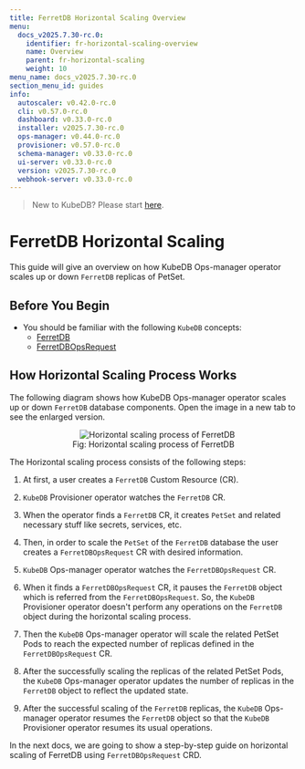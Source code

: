 ```yaml
---
title: FerretDB Horizontal Scaling Overview
menu:
  docs_v2025.7.30-rc.0:
    identifier: fr-horizontal-scaling-overview
    name: Overview
    parent: fr-horizontal-scaling
    weight: 10
menu_name: docs_v2025.7.30-rc.0
section_menu_id: guides
info:
  autoscaler: v0.42.0-rc.0
  cli: v0.57.0-rc.0
  dashboard: v0.33.0-rc.0
  installer: v2025.7.30-rc.0
  ops-manager: v0.44.0-rc.0
  provisioner: v0.57.0-rc.0
  schema-manager: v0.33.0-rc.0
  ui-server: v0.33.0-rc.0
  version: v2025.7.30-rc.0
  webhook-server: v0.33.0-rc.0
---
```


> New to KubeDB? Please start [here](/docs/v2025.7.30-rc.0/README).

# FerretDB Horizontal Scaling

This guide will give an overview on how KubeDB Ops-manager operator scales up or down `FerretDB` replicas of PetSet.

## Before You Begin

- You should be familiar with the following `KubeDB` concepts:
    - [FerretDB](/docs/v2025.7.30-rc.0/guides/ferretdb/concepts/ferretdb)
    - [FerretDBOpsRequest](/docs/v2025.7.30-rc.0/guides/ferretdb/concepts/opsrequest)

## How Horizontal Scaling Process Works

The following diagram shows how KubeDB Ops-manager operator scales up or down `FerretDB` database components. Open the image in a new tab to see the enlarged version.

<figure align="center">
  <img alt="Horizontal scaling process of FerretDB" src="/docs/v2025.7.30-rc.0/images/ferretdb/fr-horizontal-scaling.svg">
<figcaption align="center">Fig: Horizontal scaling process of FerretDB</figcaption>
</figure>

The Horizontal scaling process consists of the following steps:

1. At first, a user creates a `FerretDB` Custom Resource (CR).

2. `KubeDB` Provisioner  operator watches the `FerretDB` CR.

3. When the operator finds a `FerretDB` CR, it creates `PetSet` and related necessary stuff like secrets, services, etc.

4. Then, in order to scale the `PetSet` of the `FerretDB` database the user creates a `FerretDBOpsRequest` CR with desired information.

5. `KubeDB` Ops-manager operator watches the `FerretDBOpsRequest` CR.

6. When it finds a `FerretDBOpsRequest` CR, it pauses the `FerretDB` object which is referred from the `FerretDBOpsRequest`. So, the `KubeDB` Provisioner  operator doesn't perform any operations on the `FerretDB` object during the horizontal scaling process.

7. Then the `KubeDB` Ops-manager operator will scale the related PetSet Pods to reach the expected number of replicas defined in the `FerretDBOpsRequest` CR.

8. After the successfully scaling the replicas of the related PetSet Pods, the `KubeDB` Ops-manager operator updates the number of replicas in the `FerretDB` object to reflect the updated state.

9. After the successful scaling of the `FerretDB` replicas, the `KubeDB` Ops-manager operator resumes the `FerretDB` object so that the `KubeDB` Provisioner  operator resumes its usual operations.

In the next docs, we are going to show a step-by-step guide on horizontal scaling of FerretDB using `FerretDBOpsRequest` CRD.